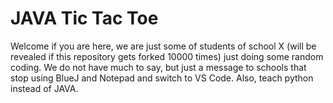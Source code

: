 # JAVA Tic Tac Toe
Welcome if you are here, we are just some of students of school X (will be revealed if this repository gets forked 10000 times) just doing some random coding. We do not have much to say, but just a message to schools that stop using BlueJ and Notepad and switch to VS Code. Also, teach python instead of JAVA.
